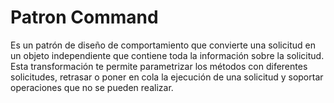 # Patron Command

Es un patrón de diseño de comportamiento que 
convierte una solicitud en un objeto independiente 
que contiene toda la información sobre la solicitud. 
Esta transformación te permite parametrizar los 
métodos con diferentes solicitudes, retrasar o 
poner en cola la ejecución de una solicitud y 
soportar operaciones que no se pueden realizar.